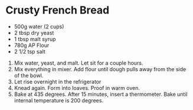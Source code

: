 # Crusty French Bread

* 500g water (2 cups)
* 2 tbsp dry yeast
* 1 tbsp malt syrup
* 780g AP Flour
* 2 1/2 tsp salt

1. Mix water, yeast, and malt.  Let sit for a couple hours.
2. Mix everything in mixer.  Add flour until dough pulls away from the side of the bowl.
3. Let rise overnight in the refrigerator
4. Knead again.  Form into loaves.  Proof in warm oven.
5. Bake at 435 degrees. After 15 minutes, insert a thermometer.  Bake until internal temperature is 200 degrees.

